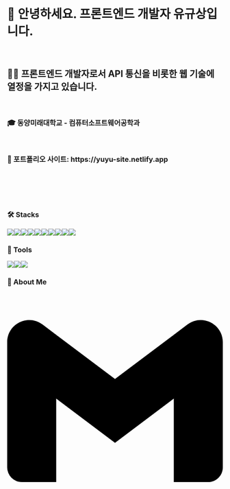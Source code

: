 <h1>🙇 안녕하세요. 프론트엔드 개발자 유규상입니다.</h1>
<br/>
<h2>🧑‍💻 프론트엔드 개발자로서 API 통신을 비롯한 웹 기술에 열정을 가지고 있습니다.</h2>
<br/>
<h3>🎓 동양미래대학교 - 컴퓨터소프트웨어공학과</h3>
<br/>
<h3>📌 포트폴리오 사이트: https://yuyu-site.netlify.app </h3>
<br/>
<br/>
<br/>
<br/>
<h3>🛠️ Stacks</h3>
<div style="display:flex">
  <img src="https://img.shields.io/badge/JavaScript-F7DF1E?style=flat-square&logo=JavaScript&logoColor=white"/>
  <img src="https://img.shields.io/badge/HTML5-E34F26?style=flat-square&logo=HTML5&logoColor=white"/>
  <img src="https://img.shields.io/badge/CSS3-1572B6?style=flat-square&logo=CSS3&logoColor=white"/>
  <img src="https://img.shields.io/badge/React-61DAFB?style=flat-square&logo=React&logoColor=white"/>
  <img src="https://img.shields.io/badge/reactquery-FF4154?style=flat-square&logo=reactquery&logoColor=white"/>
  <img src="https://img.shields.io/badge/createreactapp-09D3AC?style=flat-square&logo=createreactapp&logoColor=white"/>
  <img src="https://img.shields.io/badge/Figma-F24E1E?style=flat-square&logo=Fimga&logoColor=white"/>
  <img src="https://img.shields.io/badge/adobephotoshop-31A8FF?style=flat-square&logo=adobephotoshop&logoColor=white"/>
  <img src="https://img.shields.io/badge/axios-5A29E4?style=flat-square&logo=axios&logoColor=white"/>
  <img src="https://img.shields.io/badge/bootstrap-7952B3?style=flat-square&logo=bootstrap&logoColor=white"/>
</div>

<h3>💪 Tools</h3>
<div style="display:flex">
  <img src="https://img.shields.io/badge/JavaScript-visualstudiocode?style=flat-square&logo=visualstudiocode&logoColor=white"/>
  <img src="https://img.shields.io/badge/github-181717?style=flat-square&logo=github&logoColor=white"/>
  <img src="https://img.shields.io/badge/git-F05032?style=flat-square&logo=git&logoColor=white"/>
</div>

<h3>🦊 About Me</h3>
<div>
  <svg role="img" viewBox="0 0 24 24" xmlns="http://www.w3.org/2000/svg"><title>Gmail</title><path d="M24 5.457v13.909c0 .904-.732 1.636-1.636 1.636h-3.819V11.73L12 16.64l-6.545-4.91v9.273H1.636A1.636 1.636 0 0 1 0 19.366V5.457c0-2.023 2.309-3.178 3.927-1.964L5.455 4.64 12 9.548l6.545-4.91 1.528-1.145C21.69 2.28 24 3.434 24 5.457z"/></svg>
</div>

